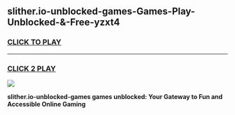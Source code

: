 
## slither.io-unblocked-games-Games-Play-Unblocked-&-Free-yzxt4
<h3>
<a href="https://premium76.site?title=slither.io-unblocked-games&ref=24A">CLICK TO PLAY</a></h3>
<hr>

<h3>
<a href="https://premium76.site?title=slither.io-unblocked-games&ref=24A">CLICK 2 PLAY</a>
  
</h3>

<a href="https://premium76.site?title=slither.io-unblocked-games&ref=24A"><img src="https://clearcache.store/games.png"></a>


**slither.io-unblocked-games games unblocked: Your Gateway to Fun and Accessible Online Gaming**

